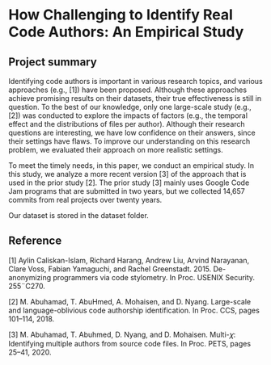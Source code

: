 # How Challenging to Identify Real Code Authors: An Empirical Study

## Project summary

Identifying code authors is important in various research topics, and various approaches (e.g., [1]) have been proposed. 
Although these approaches achieve promising results on their datasets, their true effectiveness is still in question. 
To the best of our knowledge, only one large-scale study (e.g., [2]) was conducted to explore the impacts of factors (e.g., the temporal effect and the distributions of files per author).
Although their research questions are interesting, we have low confidence on their answers, since their settings have flaws. 
To improve our understanding on this research problem, we evaluated their approach on more realistic settings. 

To meet the timely needs, in this paper, we conduct an empirical study. In this study, we analyze a more recent version [3] of the approach that is used in the prior study [2].
The prior study [3] mainly uses Google Code Jam programs that are submitted in two years, but we collected 14,657 commits from real projects over twenty years.

Our dataset is stored in the dataset folder.



## Reference
[1] Aylin Caliskan-Islam, Richard Harang, Andrew Liu, Arvind Narayanan, Clare Voss, Fabian Yamaguchi, and Rachel Greenstadt. 2015. De-anonymizing programmers via code stylometry. In Proc. USENIX Security. 255¨C270.

[2] M. Abuhamad, T. AbuHmed, A. Mohaisen, and D. Nyang. Large-scale and language-oblivious code authorship identification. In Proc. CCS, pages 101–114, 2018.

[3] M. Abuhamad, T. Abuhmed, D. Nyang, and D. Mohaisen. Multi-𝜒: Identifying multiple authors from source code files. In Proc. PETS, pages 25–41, 2020.
